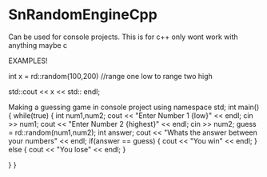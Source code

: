 # SnRandomEngineCpp
Can be used for console projects.
This is for c++ only wont work with anything maybe c


EXAMPLES!

int x = rd::random(100,200) //range one low to range two high

std::cout << x << std:: endl;


Making a guessing game in console project
using namespace std;
int main() {
  while(true) {
    int num1,num2;
    cout << "Enter Number 1 {low}" << endl;
    cin >> num1;
    cout << "Enter Number 2 {highest}" << endl;
    cin >> num2;
    guess = rd::random(num1,num2);
    int answer;
    cout << "Whats the answer between your numbers" << endl;
    if(answer == guess) {
      cout << "You win" << endl;
    } else { 
      cout << "You lose" << endl;
    }
    
  }
}
